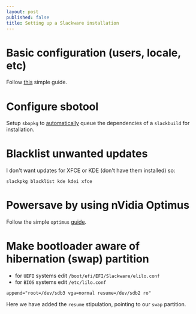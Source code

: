 ```yaml
---
layout: post
published: false
title: Setting up a Slackware installation
---
```


# Basic configuration (users, locale, etc)

Follow [this](http://docs.slackware.com/slackware:beginners_guide) simple guide.

# Configure sbotool

Setup `sbopkg` to [automatically](http://slackblogs.blogspot.ca/2014/01/managing-sbo-dependencies-easily.html) queue the dependencies of a `slackbuild` for installation. 

# Blacklist unwanted updates

I don't want updates for XFCE or KDE (don't have them installed) so:

```
slackpkg blacklist kde kdei xfce
```

# Powersave by using nVidia Optimus

Follow the simple `optimus` [guide](http://docs.slackware.com/howtos:hardware:nvidia_optimus).

# Make bootloader aware of hibernation (swap) partition

- for `UEFI` systems edit `/boot/efi/EFI/Slackware/elilo.conf`
- for `BIOS` systems edit `/etc/lilo.conf`

```
append="root=/dev/sdb3 vga=normal resume=/dev/sdb2 ro"
```
Here we have added the `resume` stipulation, pointing to our `swap` partition.